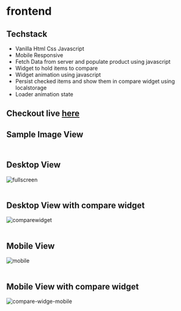 # frontend
## Techstack
* Vanilla Html Css Javascript
* Mobile Responsive
* Fetch Data from server and populate product using javascript
* Widget to hold items to compare  
* Widget animation using javascript
* Persist checked items and show them in compare widget using localstorage
* Loader animation state 

## Checkout live [here](https://dev-manindepth.github.io/frontend/)<br>
## Sample Image View <br><br>
## Desktop View
![fullscreen](https://user-images.githubusercontent.com/70809105/235361870-85950910-02c6-48ec-a085-4763a51c78ea.png) <br><br>
## Desktop View with compare widget
![comparewidget](https://user-images.githubusercontent.com/70809105/235361884-4f3065ef-4e83-4cd9-8313-14cf908896b8.png)<br><br>
## Mobile View
![mobile](https://user-images.githubusercontent.com/70809105/235361895-f4c07253-834f-48a4-ac80-4c43cca67113.png)<br><br>
## Mobile View with compare widget
![compare-widge-mobile](https://user-images.githubusercontent.com/70809105/235361899-2e809126-fe43-41d8-af5a-ac1ed8c7d206.png)
